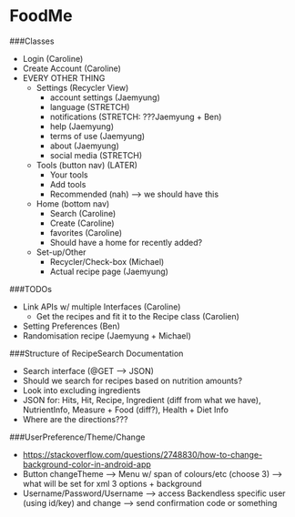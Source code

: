 # FoodMe
###Classes
- Login (Caroline)
- Create Account (Caroline)
- EVERY OTHER THING
    - Settings (Recycler View)
        - account settings (Jaemyung)
        - language (STRETCH)
        - notifications (STRETCH: ???Jaemyung + Ben)
        - help (Jaemyung)
        - terms of use (Jaemyung)
        - about (Jaemyung)
        - social media (STRETCH)
    - Tools (button nav) (LATER)
        - Your tools
        - Add tools
        - Recommended (nah) --> we should have this
    - Home (bottom nav)
        - Search (Caroline)
        - Create (Caroline)
        - favorites (Caroline)
        - Should have a home for recently added?
    - Set-up/Other 
        - Recycler/Check-box (Michael)
        - Actual recipe page (Jaemyung)
        
###TODOs
- Link APIs w/ multiple Interfaces (Caroline)
    - Get the recipes and fit it to the Recipe class (Carolien)
- Setting Preferences (Ben)
- Randomisation recipe (Jaemyung + Michael)


###Structure of RecipeSearch Documentation
- Search interface (@GET --> JSON)
- Should we search for recipes based on nutrition amounts?
- Look into excluding ingredients
- JSON for: Hits, Hit, Recipe, Ingredient (diff from what we have), NutrientInfo, Measure + Food (diff?), Health + Diet Info
- Where are the directions???

###UserPreference/Theme/Change
- https://stackoverflow.com/questions/2748830/how-to-change-background-color-in-android-app
- Button changeTheme --> Menu w/ span of colours/etc (choose 3) --> what will be set for xml 3 options + background
- Username/Password/Username --> access Backendless specific user (using id/key) and change --> send confirmation code or something